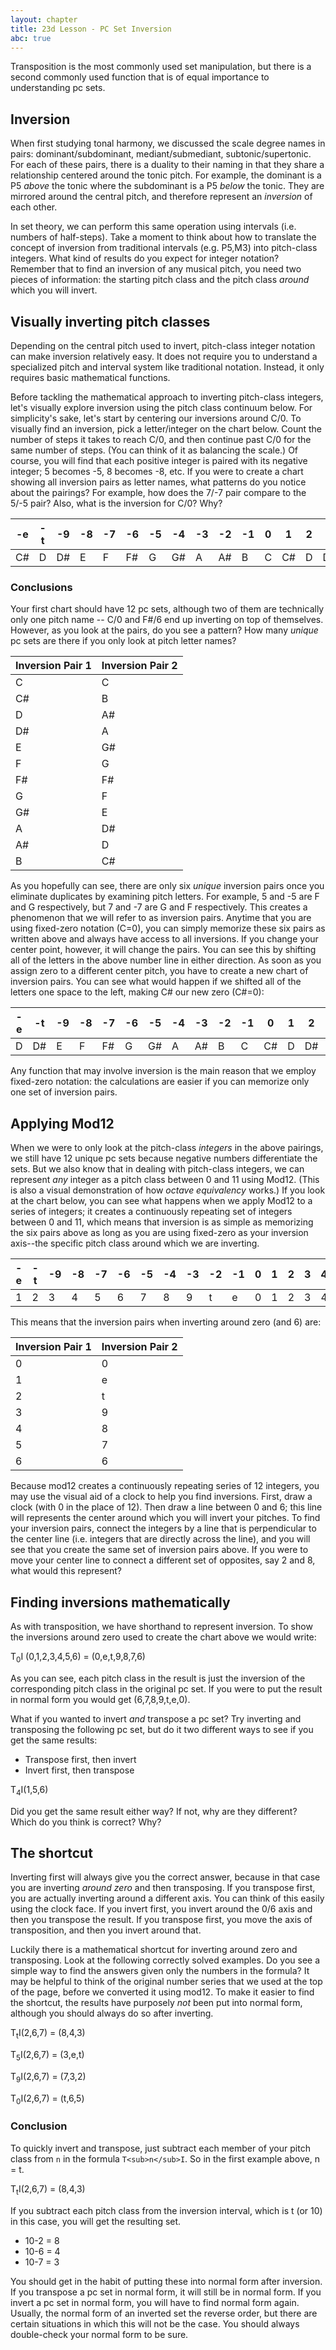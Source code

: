 ```yaml
---
layout: chapter
title: 23d Lesson - PC Set Inversion
abc: true
---
```


Transposition is the most commonly used set manipulation, but there is a second commonly used function that is of equal importance to understanding pc sets.

## Inversion

When first studying tonal harmony, we discussed the scale degree names in pairs: dominant/subdominant, mediant/submediant, subtonic/supertonic. For each of these pairs, there is a duality to their naming in that they share a relationship centered around the tonic pitch. For example, the dominant is a P5 *above* the tonic where the subdominant is a P5 *below* the tonic. They are mirrored around the central pitch, and therefore represent an *inversion* of each other.

In set theory, we can perform this same operation using intervals (i.e. numbers of half-steps). Take a moment to think about how to translate the concept of inversion from traditional intervals (e.g. P5,M3) into pitch-class integers. What kind of results do you expect for integer notation? Remember that to find an inversion of any musical pitch, you need two pieces of information: the starting pitch class and the pitch class *around* which you will invert. 

## Visually inverting pitch classes

Depending on the central pitch used to invert, pitch-class integer notation can make inversion relatively easy. It does not require you to understand a specialized pitch and interval system like traditional notation. Instead, it only requires basic mathematical functions. 

Before tackling the mathematical approach to inverting pitch-class integers, let's visually explore inversion using the pitch class continuum below. For simplicity's sake, let's start by centering our inversions around C/0. To visually find an inversion, pick a letter/integer on the chart below. Count the number of steps it takes to reach C/0, and then continue past C/0 for the same number of steps. (You can think of it as balancing the scale.) Of course, you will find that each positive integer is paired with its negative integer; 5 becomes -5, 8 becomes -8, etc. If you were to create a chart showing all inversion pairs as letter names, what patterns do you notice about the pairings? For example, how does the 7/-7 pair compare to the 5/-5 pair? Also, what is the inversion for C/0? Why?

-e | -t | -9 | -8 | -7 | -6 | -5 | -4 | -3 | -2 | -1 | 0 | 1 | 2 | 3 | 4 | 5 | 6 | 7 | 8 | 9 | t | e
 --- | --- | --- | --- | --- | --- | --- | --- | --- | --- | --- | --- | --- | --- | --- | --- | --- | --- | --- | --- | --- | --- | ---
 C# | D | D# | E | F | F# | G | G# | A | A# | B | C |  C# | D | D# | E | F | F# | G | G# | A | A# | B

### Conclusions

Your first chart should have 12 pc sets, although two of them are technically only one pitch name -- C/0 and F#/6 end up inverting on top of themselves. However, as you look at the pairs, do you see a pattern? How many *unique* pc sets are there if you only look at pitch letter names?

Inversion Pair 1 | Inversion Pair 2
 --- | ---
 C | C
 C# | B
 D | A#
 D# | A
 E | G#
 F | G
 F# | F#
 G | F
 G# | E
 A | D#
 A# | D
 B | C#

As you hopefully can see, there are only six *unique* inversion pairs once you eliminate duplicates by examining pitch letters. For example, 5 and -5 are F and G respectively, but 7 and -7 are G and F respectively. This creates a phenomenon that we will refer to as inversion pairs. Anytime that you are using fixed-zero notation (C=0), you can simply memorize these six pairs as written above and always have access to all inversions. If you change your center point, however, it will change the pairs. You can see this by shifting all of the letters in the above number line in either direction. As soon as you assign zero to a different center pitch, you have to create a new chart of inversion pairs. You can see what would happen if we shifted all of the letters one space to the left, making C# our new zero (C#=0):

 -e | -t | -9 | -8 | -7 | -6 | -5 | -4 | -3 | -2 | -1 | 0 | 1 | 2 | 3 | 4 | 5 | 6 | 7 | 8 | 9 | t | e
 --- | --- | --- | --- | --- | --- | --- | --- | --- | --- | --- | --- | --- | --- | --- | --- | --- | --- | --- | --- | --- | --- | ---
 D | D# | E | F | F# | G | G# | A | A# | B | C |  C# | D | D# | E | F | F# | G | G# | A | A# | B | C

Any function that may involve inversion is the main reason that we employ fixed-zero notation: the calculations are easier if you can memorize only one set of inversion pairs.

## Applying Mod12

When we were to only look at the pitch-class *integers* in the above pairings, we still have 12 unique pc sets because negative numbers differentiate the sets. But we also know that in dealing with pitch-class integers, we can represent *any* integer as a pitch class between 0 and 11 using Mod12. (This is also a visual demonstration of how *octave equivalency* works.) If you look at the chart below, you can see what happens when we apply Mod12 to a series of integers; it creates a continuously repeating set of integers between 0 and 11, which means that inversion is as simple as memorizing the six pairs above as long as you are using fixed-zero as your inversion axis--the specific pitch class around which we are inverting.

-e | -t | -9 | -8 | -7 | -6 | -5 | -4 | -3 | -2 | -1 | 0 | 1 | 2 | 3 | 4 | 5 | 6 | 7 | 8 | 9 | t | e
 --- | --- | --- | --- | --- | --- | --- | --- | --- | --- | --- | --- | --- | --- | --- | --- | --- | --- | --- | --- | --- | --- | ---
 1 | 2 | 3 | 4 | 5 | 6 | 7 | 8 | 9 | t | e | 0 | 1 | 2 | 3 | 4 | 5 | 6 | 7 | 8 | 9 | t | e

 This means that the inversion pairs when inverting around zero (and 6) are:

 Inversion Pair 1 | Inversion Pair 2
 --- | ---
 0 | 0
 1 | e
 2 | t
 3 | 9
 4 | 8
 5 | 7
 6 | 6

Because mod12 creates a continuously repeating series of 12 integers, you may use the visual aid of a clock to help you find inversions. First, draw a clock (with 0 in the place of 12). Then draw a line between 0 and 6; this line will represents the center around which you will invert your pitches. To find your inversion pairs, connect the integers by a line that is perpendicular to the center line (i.e. integers that are directly across the line), and you will see that you create the same set of inversion pairs above. If you were to move your center line to connect a different set of opposites, say 2 and 8, what would this represent?

## Finding inversions mathematically

As with transposition, we have shorthand to represent inversion. To show the inversions around zero used to create the chart above we would write:

T<sub>0</sub>I (0,1,2,3,4,5,6) = (0,e,t,9,8,7,6)

As you can see, each pitch class in the result is just the inversion of the corresponding pitch class in the original pc set. If you were to put the result in normal form you would get (6,7,8,9,t,e,0).

What if you wanted to invert *and* transpose a pc set? Try inverting and transposing the following pc set, but do it two different ways to see if you get the same results:
- Transpose first, then invert
- Invert first, then transpose

T<sub>4</sub>I(1,5,6)

Did you get the same result either way? If not, why are they different? Which do you think is correct? Why?

## The shortcut

Inverting first will always give you the correct answer, because in that case you are inverting *around zero* and then transposing. If you transpose first, you are actually inverting around a different axis. You can think of this easily using the clock face. If you invert first, you invert around the 0/6 axis and then you transpose the result. If you transpose first, you move the axis of transposition, and then you invert around that.

Luckily there is a mathematical shortcut for inverting around zero and transposing. Look at the following correctly solved examples. Do you see a simple way to find the answers given only the numbers in the formula? It may be helpful to think of the original number series that we used at the top of the page, before we converted it using mod12. To make it easier to find the shortcut, the results have purposely *not* been put into normal form, although you should always do so after inverting.

T<sub>t</sub>I(2,6,7) = (8,4,3)

T<sub>5</sub>I(2,6,7) = (3,e,t)

T<sub>9</sub>I(2,6,7) = (7,3,2)

T<sub>0</sub>I(2,6,7) = (t,6,5)

### Conclusion

To quickly invert and transpose, just subtract each member of your pitch class from `n` in the formula `T<sub>n</sub>I`. So in the first example above, n = t.

T<sub>t</sub>I(2,6,7) = (8,4,3)

If you subtract each pitch class from the inversion interval, which is t (or 10) in this case, you will get the resulting set.

- 10-2 = 8
- 10-6 = 4
- 10-7 = 3

You should get in the habit of putting these into normal form after inversion. If you transpose a pc set in normal form, it will still be in normal form. If you invert a pc set in normal form, you will have to find normal form again. Usually, the normal form of an inverted set the reverse order, but there are certain situations in which this will not be the case. You should always double-check your normal form to be sure.